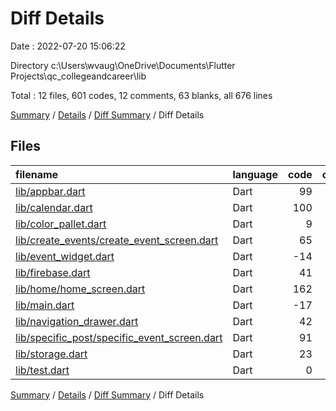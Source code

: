 # Diff Details

Date : 2022-07-20 15:06:22

Directory c:\\Users\\wvaug\\OneDrive\\Documents\\Flutter Projects\\qc_collegeandcareer\\lib

Total : 12 files,  601 codes, 12 comments, 63 blanks, all 676 lines

[Summary](results.md) / [Details](details.md) / [Diff Summary](diff.md) / Diff Details

## Files
| filename | language | code | comment | blank | total |
| :--- | :--- | ---: | ---: | ---: | ---: |
| [lib/appbar.dart](/lib/appbar.dart) | Dart | 99 | 0 | 7 | 106 |
| [lib/calendar.dart](/lib/calendar.dart) | Dart | 100 | 0 | 8 | 108 |
| [lib/color_pallet.dart](/lib/color_pallet.dart) | Dart | 9 | 0 | 3 | 12 |
| [lib/create_events/create_event_screen.dart](/lib/create_events/create_event_screen.dart) | Dart | 65 | 0 | 9 | 74 |
| [lib/event_widget.dart](/lib/event_widget.dart) | Dart | -14 | 0 | -3 | -17 |
| [lib/firebase.dart](/lib/firebase.dart) | Dart | 41 | 0 | 5 | 46 |
| [lib/home/home_screen.dart](/lib/home/home_screen.dart) | Dart | 162 | 12 | 16 | 190 |
| [lib/main.dart](/lib/main.dart) | Dart | -17 | 0 | -5 | -22 |
| [lib/navigation_drawer.dart](/lib/navigation_drawer.dart) | Dart | 42 | 0 | 4 | 46 |
| [lib/specific_post/specific_event_screen.dart](/lib/specific_post/specific_event_screen.dart) | Dart | 91 | 0 | 11 | 102 |
| [lib/storage.dart](/lib/storage.dart) | Dart | 23 | 0 | 9 | 32 |
| [lib/test.dart](/lib/test.dart) | Dart | 0 | 0 | -1 | -1 |

[Summary](results.md) / [Details](details.md) / [Diff Summary](diff.md) / Diff Details